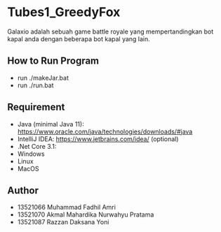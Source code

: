 # Tubes1_GreedyFox
Galaxio adalah sebuah game battle royale yang mempertandingkan bot kapal anda dengan  beberapa bot kapal yang lain.

## How to Run Program
- run ./makeJar.bat
- run ./run.bat

## Requirement 
- Java (minimal Java 11): https://www.oracle.com/java/technologies/downloads/#java 
- IntelIiJ IDEA: https://www.jetbrains.com/idea/ (optional)
- .Net Core 3.1:
- Windows
- Linux
- MacOS

## Author 
- 13521066 Muhammad Fadhil Amri
- 13521070 Akmal Mahardika Nurwahyu Pratama
- 13521087 Razzan Daksana Yoni
